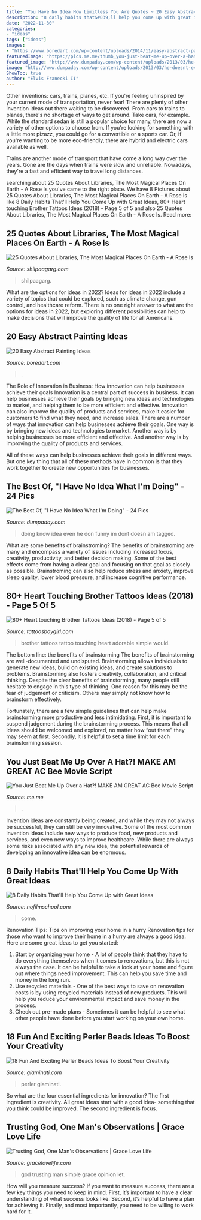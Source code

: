 ```yaml
---
title: "You Have No Idea How Limitless You Are Quotes ~ 20 Easy Abstract Painting Ideas"
description: "8 daily habits that&#039;ll help you come up with great ideas"
date: "2022-11-30"
categories:
- "ideas"
tags: ["ideas"]
images:
- "https://www.boredart.com/wp-content/uploads/2014/11/easy-abstract-painting-ideas-22.jpg"
featuredImage: "https://pics.me.me/thumb_you-just-beat-me-up-over-a-hat-make-am-66743627.png"
featured_image: "http://www.dumpaday.com/wp-content/uploads/2013/03/he-doesnt-even-know-what-hes-doing.jpg"
image: "http://www.dumpaday.com/wp-content/uploads/2013/03/he-doesnt-even-know-what-hes-doing.jpg"
ShowToc: true
author: "Elvis Franecki II"
---
```



Other inventions: cars, trains, planes, etc.
If you're feeling uninspired by your current mode of transportation, never fear! There are plenty of other invention ideas out there waiting to be discovered. From cars to trains to planes, there's no shortage of ways to get around.
Take cars, for example. While the standard sedan is still a popular choice for many, there are now a variety of other options to choose from. If you're looking for something with a little more pizazz, you could go for a convertible or a sports car. Or, if you're wanting to be more eco-friendly, there are hybrid and electric cars available as well.

Trains are another mode of transport that have come a long way over the years. Gone are the days when trains were slow and unreliable. Nowadays, they're a fast and efficient way to travel long distances.

	

		
searching about 25 Quotes About Libraries, The Most Magical Places On Earth - A Rose Is you've came to the right place. We have 8 Pictures about 25 Quotes About Libraries, The Most Magical Places On Earth - A Rose Is like 8 Daily Habits That&#039;ll Help You Come Up with Great Ideas, 80+ Heart touching Brother Tattoos Ideas (2018) - Page 5 of 5 and also 25 Quotes About Libraries, The Most Magical Places On Earth - A Rose Is. Read more:
		
    
## 25 Quotes About Libraries, The Most Magical Places On Earth - A Rose Is

<img loading=lazy src="https://shilpaagarg.com/wp-content/uploads/2020/04/Quotes-About-Libraries_thumb.png" onerror="this.onerror=null;this.src='https://tse1.mm.bing.net/th?id=OIP.XMRxdTQ0ON14RvEkcxhphwHaLH&amp;pid=15.1';" alt="25 Quotes About Libraries, The Most Magical Places On Earth - A Rose Is">

_Source: shilpaagarg.com_

>shilpaagarg. 

	

What are the options for ideas in 2022?
Ideas for ideas in 2022 include a variety of topics that could be explored, such as climate change, gun control, and healthcare reform. There is no one right answer to what are the options for ideas in 2022, but exploring different possibilities can help to make decisions that will improve the quality of life for all Americans.

    
## 20 Easy Abstract Painting Ideas

<img loading=lazy src="https://www.boredart.com/wp-content/uploads/2014/11/easy-abstract-painting-ideas-22.jpg" onerror="this.onerror=null;this.src='https://tse2.mm.bing.net/th?id=OIP.dTwKBAFSmi92LzVTir2BbwHaLE&amp;pid=15.1';" alt="20 Easy Abstract Painting Ideas">

_Source: boredart.com_

>. 

	

The Role of Innovation in Business: How innovation can help businesses achieve their goals
Innovation is a central part of success in business. It can help businesses achieve their goals by bringing new ideas and technologies to market, and helping them to be more efficient and effective. Innovation can also improve the quality of products and services, make it easier for customers to find what they need, and increase sales.
There are a number of ways that innovation can help businesses achieve their goals. One way is by bringing new ideas and technologies to market. Another way is by helping businesses be more efficient and effective. And another way is by improving the quality of products and services.

All of these ways can help businesses achieve their goals in different ways. But one key thing that all of these methods have in common is that they work together to create new opportunities for businesses.

    
## The Best Of, &quot;I Have No Idea What I&#039;m Doing&quot; - 24 Pics

<img loading=lazy src="http://www.dumpaday.com/wp-content/uploads/2013/03/he-doesnt-even-know-what-hes-doing.jpg" onerror="this.onerror=null;this.src='https://tse1.mm.bing.net/th?id=OIP.3vocpUaxYyl9lRLajFQTvgHaFh&amp;pid=15.1';" alt="The Best Of, &quot;I Have No Idea What I&#039;m Doing&quot; - 24 Pics">

_Source: dumpaday.com_

>doing know idea even he don funny im dont doesn am tagged. 

	

What are some benefits of brainstroming?
The benefits of brainstroming are many and encompass a variety of issues including increased focus, creativity, productivity, and better decision making. Some of the best effects come from having a clear goal and focusing on that goal as closely as possible. Brainstroming can also help reduce stress and anxiety, improve sleep quality, lower blood pressure, and increase cognitive performance.

    
## 80+ Heart Touching Brother Tattoos Ideas (2018) - Page 5 Of 5

<img loading=lazy src="https://3.bp.blogspot.com/-YI9pvpzn9EY/WnvmdV8wVdI/AAAAAAAAM1w/g0xl60RwNdY1DlXz7LK_3RQMf2rUbTb2wCLcBGAs/s1600/brother%2Bquote%2Btattoos.JPG" onerror="this.onerror=null;this.src='https://tse2.mm.bing.net/th?id=OIP.MaDptdTnWoWBBgV5vGVVegHaGX&amp;pid=15.1';" alt="80+ Heart touching Brother Tattoos Ideas (2018) - Page 5 of 5">

_Source: tattoosboygirl.com_

>brother tattoos tattoo touching heart adorable simple would. 

	

The bottom line: the benefits of brainstorming
The benefits of brainstorming are well-documented and undisputed. Brainstorming allows individuals to generate new ideas, build on existing ideas, and create solutions to problems. Brainstorming also fosters creativity, collaboration, and critical thinking.
Despite the clear benefits of brainstorming, many people still hesitate to engage in this type of thinking. One reason for this may be the fear of judgement or criticism. Others may simply not know how to brainstorm effectively.

Fortunately, there are a few simple guidelines that can help make brainstorming more productive and less intimidating. First, it is important to suspend judgement during the brainstorming process. This means that all ideas should be welcomed and explored, no matter how “out there” they may seem at first. Secondly, it is helpful to set a time limit for each brainstorming session.

    
## You Just Beat Me Up Over A Hat?! MAKE AM GREAT AC Bee Movie Script

<img loading=lazy src="https://pics.me.me/thumb_you-just-beat-me-up-over-a-hat-make-am-66743627.png" onerror="this.onerror=null;this.src='https://tse3.mm.bing.net/th?id=OIP.BmNaF0j3dQV3tYVKesVaVwAAAA&amp;pid=15.1';" alt="You Just Beat Me Up Over a Hat?! MAKE AM GREAT AC Bee Movie Script">

_Source: me.me_

>. 

	

Invention ideas are constantly being created, and while they may not always be successful, they can still be very innovative. Some of the most common invention ideas include new ways to produce food, new products and services, and even new ways to improve healthcare. While there are always some risks associated with any new idea, the potential rewards of developing an innovative idea can be enormous.

    
## 8 Daily Habits That&#039;ll Help You Come Up With Great Ideas

<img loading=lazy src="https://nofilmschool.com/sites/default/files/styles/facebook/public/ideas.jpg?itok=NmgVHCzh" onerror="this.onerror=null;this.src='https://tse1.mm.bing.net/th?id=OIP.ZHzIkPfEv8w1rokecsQb4wHaEK&amp;pid=15.1';" alt="8 Daily Habits That&#039;ll Help You Come Up with Great Ideas">

_Source: nofilmschool.com_

>come. 

	

Renovation Tips: Tips on improving your home in a hurry
Renovation tips for those who want to improve their home in a hurry are always a good idea. Here are some great ideas to get you started: 
 1. Start by organizing your home - A lot of people think that they have to do everything themselves when it comes to renovations, but this is not always the case. It can be helpful to take a look at your home and figure out where things need improvement. This can help you save time and money in the long run. 
2. Use recycled materials - One of the best ways to save on renovation costs is by using recycled materials instead of new products. This will help you reduce your environmental impact and save money in the process. 
3. Check out pre-made plans - Sometimes it can be helpful to see what other people have done before you start working on your own home.

    
## 18 Fun And Exciting Perler Beads Ideas To Boost Your Creativity

<img loading=lazy src="https://glaminati.com/wp-content/uploads/2019/06/perler-beads-wreath-leaves-craft.jpg" onerror="this.onerror=null;this.src='https://tse1.mm.bing.net/th?id=OIP.zNYntnKLRRSPR4upmKwIvQHaHa&amp;pid=15.1';" alt="18 Fun And Exciting Perler Beads Ideas To Boost Your Creativity">

_Source: glaminati.com_

>perler glaminati. 

	

So what are the four essential ingredients for innovation? The first ingredient is creativity. All great ideas start with a good idea- something that you think could be improved. The second ingredient is focus.

    
## Trusting God, One Man&#039;s Observations | Grace Love Life

<img loading=lazy src="https://i0.wp.com/gracelovelife.com/wp-content/uploads/2015/10/THOMAS-MERTON.jpg?fit=900%2C1200&amp;ssl=1" onerror="this.onerror=null;this.src='https://tse4.mm.bing.net/th?id=OIP.v_xtIbKsbwgx2dz5ufURcgHaJ4&amp;pid=15.1';" alt="Trusting God, One Man&#039;s Observations | Grace Love Life">

_Source: gracelovelife.com_

>god trusting man simple grace opinion let. 

	

How will you measure success?
If you want to measure success, there are a few key things you need to keep in mind. First, it’s important to have a clear understanding of what success looks like. Second, it’s helpful to have a plan for achieving it. Finally, and most importantly, you need to be willing to work hard for it.

